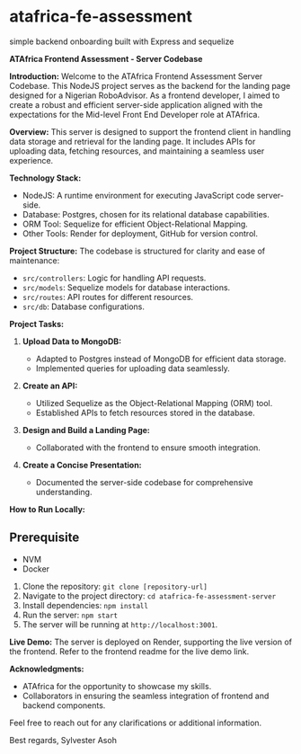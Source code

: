 # atafrica-fe-assessment

simple backend onboarding built with Express and sequelize



**ATAfrica Frontend Assessment - Server Codebase**

**Introduction:**
Welcome to the ATAfrica Frontend Assessment Server Codebase. This NodeJS project serves as the backend for the landing page designed for a Nigerian RoboAdvisor. As a frontend developer, I aimed to create a robust and efficient server-side application aligned with the expectations for the Mid-level Front End Developer role at ATAfrica.

**Overview:**
This server is designed to support the frontend client in handling data storage and retrieval for the landing page. It includes APIs for uploading data, fetching resources, and maintaining a seamless user experience.

**Technology Stack:**
- NodeJS: A runtime environment for executing JavaScript code server-side.
- Database: Postgres, chosen for its relational database capabilities.
- ORM Tool: Sequelize for efficient Object-Relational Mapping.
- Other Tools: Render for deployment, GitHub for version control.

**Project Structure:**
The codebase is structured for clarity and ease of maintenance:
- `src/controllers`: Logic for handling API requests.
- `src/models`: Sequelize models for database interactions.
- `src/routes`: API routes for different resources.
- `src/db`: Database configurations.

**Project Tasks:**
1. **Upload Data to MongoDB:**
   - Adapted to Postgres instead of MongoDB for efficient data storage.
   - Implemented queries for uploading data seamlessly.

2. **Create an API:**
   - Utilized Sequelize as the Object-Relational Mapping (ORM) tool.
   - Established APIs to fetch resources stored in the database.

3. **Design and Build a Landing Page:**
   - Collaborated with the frontend to ensure smooth integration.

4. **Create a Concise Presentation:**
   - Documented the server-side codebase for comprehensive understanding.

**How to Run Locally:**

## Prerequisite
- NVM
- Docker
  
1. Clone the repository: `git clone [repository-url]`
2. Navigate to the project directory: `cd atafrica-fe-assessment-server`
3. Install dependencies: `npm install`
4. Run the server: `npm start`
5. The server will be running at `http://localhost:3001`.

**Live Demo:**
The server is deployed on Render, supporting the live version of the frontend. Refer to the frontend readme for the live demo link.

**Acknowledgments:**
- ATAfrica for the opportunity to showcase my skills.
- Collaborators in ensuring the seamless integration of frontend and backend components.

Feel free to reach out for any clarifications or additional information.

Best regards,
Sylvester Asoh
